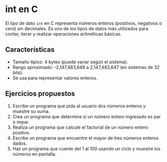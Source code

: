 # int en C

El tipo de dato `int` en C representa números enteros (positivos, negativos o cero) sin decimales. Es uno de los tipos de datos más utilizados para contar, iterar y realizar operaciones aritméticas básicas.

## Características
- Tamaño típico: 4 bytes (puede variar según el sistema).
- Rango aproximado: -2,147,483,648 a 2,147,483,647 (en sistemas de 32 bits).
- Se usa para representar valores enteros.

## Ejercicios propuestos
1. Escribe un programa que pida al usuario dos números enteros y muestre su suma.
2. Crea un programa que determine si un número entero ingresado es par o impar.
3. Realiza un programa que calcule el factorial de un número entero positivo.
4. Escribe un programa que encuentre el mayor de tres números enteros dados.
5. Haz un programa que cuente del 1 al 100 usando un ciclo y muestre los números en pantalla.

